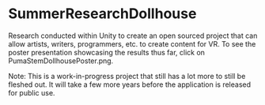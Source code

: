 # SummerResearchDollhouse

Research conducted within Unity to create an open sourced project that can allow artists, writers, programmers, etc. to create content for VR. 
To see the poster presentation showcasing the results thus far, click on PumaStemDollhousePoster.png.

Note: This is a work-in-progress project that still has a lot more to still be fleshed out. It will take a few more years before the application is released for public use.
